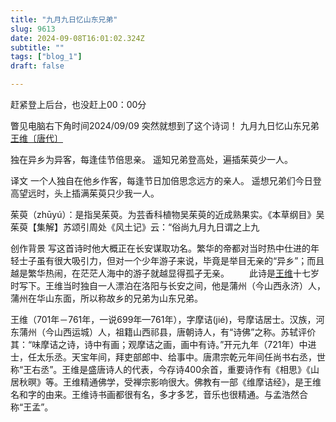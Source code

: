 ```yaml
--- 
title: "九月九日忆山东兄弟" 
slug: 9613
date: 2024-09-08T16:01:02.324Z 
subtitle: "" 
tags: ["blog_1"] 
draft: false

--- 
```






赶紧登上后台，也没赶上00：00分

瞥见电脑右下角时间2024/09/09   突然就想到了这个诗词！
九月九日忆山东兄弟
[王维](https://www.gushiwen.cn/authorv_52fceee85532.aspx)[〔唐代〕](https://www.gushiwen.cn/shiwens/default.aspx?cstr=%e5%94%90%e4%bb%a3)

独在异乡为异客，每逢佳节倍思亲。
遥知兄弟登高处，遍插茱萸少一人。




译文
一个人独自在他乡作客，每逢节日加倍思念远方的亲人。
遥想兄弟们今日登高望远时，头上插满茱萸只少我一人。

茱萸（zhūyú）：是指吴茱萸。为芸香科植物吴茱萸的近成熟果实。《本草纲目》吴茱萸【集解】苏颂引周处《风土记》云：“俗尚九月九日谓之上九



创作背景
写这首诗时他大概正在长安谋取功名。繁华的帝都对当时热中仕进的年轻士子虽有很大吸引力，但对一个少年游子来说，毕竟是举目无亲的“异乡”；而且越是繁华热闹，在茫茫人海中的游子就越显得孤孑无亲。
　　此诗是[王维](https://www.gushiwen.cn/authorv_52fceee85532.aspx)十七岁时写下。王维当时独自一人漂泊在洛阳与长安之间，他是蒲州（今山西永济）人，蒲州在华山东面，所以称故乡的兄弟为山东兄弟。


王维（701年－761年，一说699年—761年），字摩诘(jié)，号摩诘居士。汉族，河东蒲州（今山西运城）人，祖籍山西祁县，唐朝诗人，有“诗佛”之称。苏轼评价其：“味摩诘之诗，诗中有画；观摩诘之画，画中有诗。”开元九年（721年）中进士，任太乐丞。天宝年间，拜吏部郎中、给事中。唐肃宗乾元年间任尚书右丞，世称“王右丞”。王维是盛唐诗人的代表，今存诗400余首，重要诗作有《相思》《山居秋暝》等。王维精通佛学，受禅宗影响很大。佛教有一部《维摩诘经》，是王维名和字的由来。王维诗书画都很有名，多才多艺，音乐也很精通。与孟浩然合称“王孟”。













